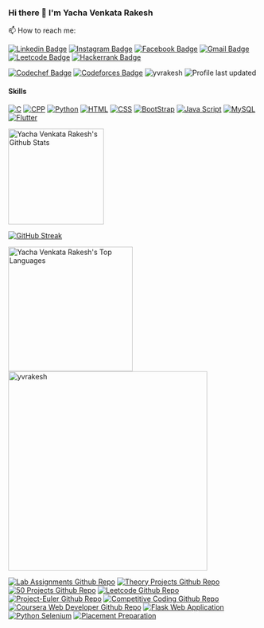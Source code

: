 ### Hi there 👋 I'm Yacha Venkata Rakesh

<!--
**yvrakesh/yvrakesh** is a ✨ _special_ ✨ repository because its `README.md` (this file) appears on your GitHub profile.

Here are some ideas to get you started:

- 🔭 I’m currently working on ...
- 🌱 I’m currently learning ...
- 👯 I’m looking to collaborate on ...
- 🤔 I’m looking for help with ...
- 💬 Ask me about ...
- 
- 😄 Pronouns: ...
- ⚡ Fun fact: ...
-->

📫 How to reach me:

[![Linkedin Badge](https://img.shields.io/badge/-yvrakesh-blue?style=flat-rectangle&logo=Linkedin&logoColor=white)](https://www.linkedin.com/in/yvrakesh/)
[![Instagram Badge](https://img.shields.io/badge/-yvrakesh7-purple?style=rectangle&logo=instagram&logoColor=white)](https://instagram.com/yvrakesh7)
[![Facebook Badge](https://img.shields.io/badge/yvrakesh7-1877F2?style=flat-square&logo=facebook&logoColor=white)](https://www.facebook.com/yvrakesh7)
[![Gmail Badge](https://img.shields.io/badge/-yachavenkatarakesh-c14438?style=flat-square&logo=Gmail&logoColor=white&link=mailto:yachavenkatarakesh@gmail.com)](mailto:yachavenkatarakesh@gmail.com)
[![Leetcode Badge](https://img.shields.io/badge/-yvrakesh-FFA116?style=flat-square&logo=LeetCode&logoColor=black)](https://leetcode.com/yvrakesh/)
[![Hackerrank Badge](https://img.shields.io/badge/-yvrakesh-2EC866?style=flat-square&logo=HackerRank&logoColor=white)](https://www.hackerrank.com/yvrakesh?hr_r=1)

[![Codechef Badge](https://cp-logo.vercel.app/codechef/yvrakesh)](https://www.codechef.com/users/yvrakesh)
[![Codeforces Badge](https://cp-logo.vercel.app/codeforces/venkatarakesh1234y)](https://codeforces.com/profile/venkatarakesh1234y)
<img src="https://komarev.com/ghpvc/?username=yvrakesh&label=Github Profile Views&color=0e75b6&style=flat" alt="yvrakesh" />
![Profile last updated](https://img.shields.io/github/last-commit/yvrakesh/yvrakesh/main?label=Profile%20Last%20updated&style=flat)

<h4>Skills</h4>

[![C](https://img.shields.io/badge/★★★★-lightgrey?labelColor=3776AB&logo=C&style=for-the-badge&logoColor=white)]()
[![CPP](https://img.shields.io/badge/CPP-★★★★-lightgrey?labelColor=3776AB&logo=c%2B%2B&style=for-the-badge&logoColor=white)]()
[![Python](https://img.shields.io/badge/Python-★★-lightgrey?labelColor=3776AB&logo=Python&style=for-the-badge&logoColor=white)]()
[![HTML](https://img.shields.io/badge/HTML-★★★★-lightgrey?labelColor=red&logo=html5&style=for-the-badge&logoColor=white)]()
[![CSS](https://img.shields.io/badge/CSS-★★★-lightgrey?labelColor=blue&logo=css3&style=for-the-badge&logoColor=white)]()
[![BootStrap](https://img.shields.io/badge/BootStrap-★★★-lightgrey?labelColor=darkblue&logo=bootstrap&style=for-the-badge&logoColor=white)]()
[![Java Script](https://img.shields.io/badge/JavaScript-★★★-lightgrey?labelColor=yellow&logo=javascript&style=for-the-badge&logoColor=white)]()
[![MySQL](https://img.shields.io/badge/MYSQL-★★★-lightgrey?labelColor=3776AB&logo=mysql&style=for-the-badge&logoColor=white)]()
[![Flutter](https://img.shields.io/badge/Flutter-★★★-lightgrey?labelColor=3776AB&logo=flutter&style=for-the-badge&logoColor=white)]()

<a href="https://github.com/yvrakesh"><img alt="Yacha Venkata Rakesh's Github Stats" src="https://denvercoder1-github-readme-stats.vercel.app/api/?username=yvrakesh&count_private=true&include_all_commits=true&hide=issues&show_icons=true&count_private=true&theme=react&hide_border=true&bg_color=1F222E&title_color=F85D7F&icon_color=F8D866" height="192px"/></a>

[![GitHub Streak](https://github-readme-streak-stats.herokuapp.com/?user=yvrakesh&theme=dark&width=30%)](https://git.io/streak-stats)

<a href="https://github.com/yvrakesh"><img alt="Yacha Venkata Rakesh's Top Languages" src="https://github-readme-stats.vercel.app/api/top-langs/?username=yvrakesh&hide=Jupyter Notebook, Less, Yacc&count_private=true&langs_count=10&layout=compact&theme=react&hide_border=true&bg_color=1F222E&title_color=F85D7F&icon_color=F8D866" height="250px"/></a>
<a href="https://github.com/yvrakesh"><img src="https://github-profile-trophy.vercel.app/?username=yvrakesh&theme=darkhub&row=2&column=3&margin-w=5&margin-h=5" width="400px" alt="yvrakesh" /></a> </p>

[![Lab Assignments Github Repo](https://github-readme-stats.vercel.app/api/pin/?username=yvrakesh&repo=Lab-Assignments&theme=react&bg_color=1F222E&title_color=F85D7F&icon_color=F8D866&hide_border=true&show_icons=false)](https://github.com/yvrakesh/Lab-Assignments)
[![Theory Projects Github Repo](https://github-readme-stats.vercel.app/api/pin/?username=yvrakesh&repo=Theory-Projects&theme=react&bg_color=1F222E&title_color=F85D7F&icon_color=F8D866&hide_border=true&show_icons=false)](https://github.com/yvrakesh/Theory-Projects)
[![50 Projects Github Repo](https://github-readme-stats.vercel.app/api/pin/?username=yvrakesh&repo=50-Projects-50-Days-HTML-CSS-JS&theme=react&bg_color=1F222E&title_color=F85D7F&icon_color=F8D866&hide_border=true&show_icons=false)](https://github.com/yvrakesh/50-Projects-50-Days-HTML-CSS-JS)
[![Leetcode Github Repo](https://github-readme-stats.vercel.app/api/pin/?username=yvrakesh&repo=Leetcode&theme=react&bg_color=1F222E&title_color=F85D7F&icon_color=F8D866&hide_border=true&show_icons=false)](https://github.com/yvrakesh/Leetcode)
[![Project-Euler Github Repo](https://github-readme-stats.vercel.app/api/pin/?username=yvrakesh&repo=Project-Euler-Solutions-C-CPP-Java-Python&theme=react&bg_color=1F222E&title_color=F85D7E&icon_color=F8D866&hide_border=true&show_icons=true)](https://github.com/yvrakesh/Project-Euler-Solutions-C-CPP-Java-Python)
[![Competitive Coding Github Repo](https://github-readme-stats.vercel.app/api/pin/?username=yvrakesh&repo=Competitive-Coding&theme=react&bg_color=1F222E&title_color=F85D7F&icon_color=F8D866&hide_border=true&show_icons=true)](https://github.com/yvrakesh/Competitive-Coding)
[![Coursera Web Developer Github Repo](https://github-readme-stats.vercel.app/api/pin/?username=yvrakesh&repo=HTML-CSS-JS-for-Web-Developers&theme=react&bg_color=1F222E&title_color=F85D7F&icon_color=F8D866&hide_border=true&show_icons=true)](https://github.com/yvrakesh/HTML-CSS-JS-for-Web-Developers)
[![Flask Web Application](https://github-readme-stats.vercel.app/api/pin/?username=yvrakesh&repo=Flask-Web-Application&theme=react&bg_color=1F222E&title_color=F85D7F&icon_color=F8D866&hide_border=true&show_icons=true)](https://github.com/yvrakesh/Flask-Web-Application)
[![Python Selenium](https://github-readme-stats.vercel.app/api/pin/?username=yvrakesh&repo=Python-Selenium&theme=react&bg_color=1F222E&title_color=F85D7F&icon_color=F8D866&hide_border=true&show_icons=true)](https://github.com/yvrakesh/Python-Selenium)
[![Placement Preparation](https://github-readme-stats.vercel.app/api/pin/?username=yvrakesh&repo=Placement-Preparation&theme=react&bg_color=1F222E&title_color=F85D7F&icon_color=F8D866&hide_border=true&show_icons=true)](https://github.com/yvrakesh/Placement-Preparation)


<!-- <a href="https://github.com/yvrakesh"><img alt="Yacha Venkata Rakesh's Activity Graph" src="https://activity-graph.herokuapp.com/graph?username=yvrakesh&bg_color=1F222E&color=F8D866&line=F85D7F&point=FFFFFF&hide_border=true" /></a> -->

